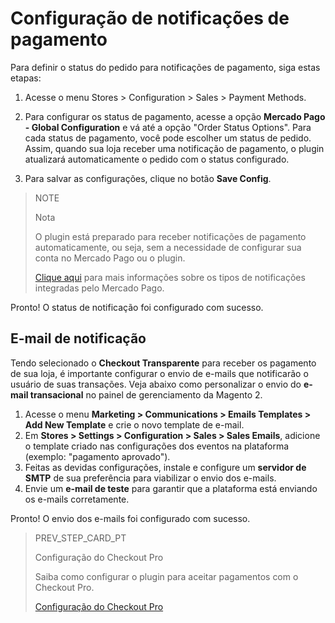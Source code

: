 # Configuração de notificações de pagamento

Para definir o status do pedido para notificações de pagamento, siga estas etapas:

1. Acesse o menu Stores > Configuration > Sales > Payment Methods.

2. Para configurar os status de pagamento, acesse a opção **Mercado Pago - Global Configuration** e vá até a opção "Order Status Options". Para cada status de pagamento, você pode escolher um status de pedido. Assim, quando sua loja receber uma notificação de pagamento, o plugin atualizará automaticamente o pedido com o status configurado.

3. Para salvar as configurações, clique no botão **Save Config**.

> NOTE
>
> Nota
>
> O plugin está preparado para receber notificações de pagamento automaticamente, ou seja, sem a necessidade de configurar sua conta no Mercado Pago ou o plugin.
>
> [Clique aqui](https://www.mercadopago[FAKER][URL][DOMAIN]/developers/pt/guides/notifications/introduction) para mais informações sobre os tipos de notificações integradas pelo Mercado Pago.

Pronto! O status de notificação foi configurado com sucesso.

## E-mail de notificação

Tendo selecionado o **Checkout Transparente** para receber os pagamento de sua loja, é importante configurar o envio de e-mails que notificarão o usuário de suas transações. Veja abaixo como personalizar o envio do **e-mail transacional** no painel de gerenciamento da Magento 2.

1. Acesse o menu **Marketing > Communications > Emails Templates > Add New Template** e crie o novo template de e-mail.
2. Em **Stores > Settings > Configuration > Sales > Sales Emails**, adicione o template criado nas configurações dos eventos na plataforma (exemplo: "pagamento aprovado").
3. Feitas as devidas configurações, instale e configure um **servidor de SMTP** de sua preferência para viabilizar o envio dos e-mails. 
4. Envie um **e-mail de teste** para garantir que a plataforma está enviando os e-mails corretamente.

Pronto! O envio dos e-mails foi configurado com sucesso.

> PREV_STEP_CARD_PT
>
> Configuração do Checkout Pro
>
> Saiba como configurar o plugin para aceitar pagamentos com o Checkout Pro.
>
> [Configuração do Checkout Pro](https://www.mercadopago[FAKER][URL][DOMAIN]/developers/pt/guides/plugins/magento-two/checkout-pro-configuration)